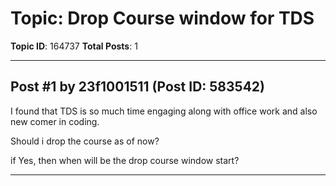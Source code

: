 # Topic: Drop Course window for TDS
**Topic ID**: 164737
**Total Posts**: 1

---

## Post #1 by 23f1001511 (Post ID: 583542)
I found that TDS is so much time engaging along with office work and also new comer in coding.

Should i drop the course as of now?

if Yes, then when will be the drop course window start?

---
